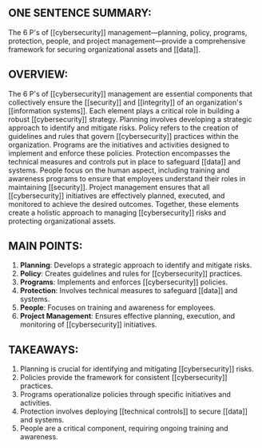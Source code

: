 ## ONE SENTENCE SUMMARY:
The 6 P's of [[cybersecurity]] management—planning, policy, programs, protection, people, and project management—provide a comprehensive framework for securing organizational assets and [[data]].

## OVERVIEW:
The 6 P's of [[cybersecurity]] management are essential components that collectively ensure the [[security]] and [[integrity]] of an organization's [[information systems]]. Each element plays a critical role in building a robust [[cybersecurity]] strategy. Planning involves developing a strategic approach to identify and mitigate risks. Policy refers to the creation of guidelines and rules that govern [[cybersecurity]] practices within the organization. Programs are the initiatives and activities designed to implement and enforce these policies. Protection encompasses the technical measures and controls put in place to safeguard [[data]] and systems. People focus on the human aspect, including training and awareness programs to ensure that employees understand their roles in maintaining [[security]]. Project management ensures that all [[cybersecurity]] initiatives are effectively planned, executed, and monitored to achieve the desired outcomes. Together, these elements create a holistic approach to managing [[cybersecurity]] risks and protecting organizational assets.

## MAIN POINTS:
1. **Planning**: Develops a strategic approach to identify and mitigate risks.
2. **Policy**: Creates guidelines and rules for [[cybersecurity]] practices.
3. **Programs**: Implements and enforces [[cybersecurity]] policies.
4. **Protection**: Involves technical measures to safeguard [[data]] and systems.
5. **People**: Focuses on training and awareness for employees.
6. **Project Management**: Ensures effective planning, execution, and monitoring of [[cybersecurity]] initiatives.

## TAKEAWAYS:
1. Planning is crucial for identifying and mitigating [[cybersecurity]] risks.
2. Policies provide the framework for consistent [[cybersecurity]] practices.
3. Programs operationalize policies through specific initiatives and activities.
4. Protection involves deploying [[technical controls]] to secure [[data]] and systems.
5. People are a critical component, requiring ongoing training and awareness.